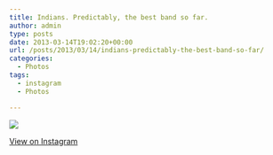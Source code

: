 ```yaml
---
title: Indians. Predictably, the best band so far.
author: admin
type: posts
date: 2013-03-14T19:02:20+00:00
url: /posts/2013/03/14/indians-predictably-the-best-band-so-far/
categories:
  - Photos
tags:
  - instagram
  - Photos

---
```

![][1]

<p class="view-instagram">
  <a href="http://instagr.am/p/W2VKSjKlvm/">View on Instagram</a>
</p>

 [1]: http://lobban.org/wordpress//HLIC/1e94b4457bbc225cb89cd2ff124e94d9.jpg